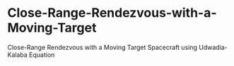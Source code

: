 # Close-Range-Rendezvous-with-a-Moving-Target
Close-Range Rendezvous with a Moving Target Spacecraft using Udwadia-Kalaba Equation
